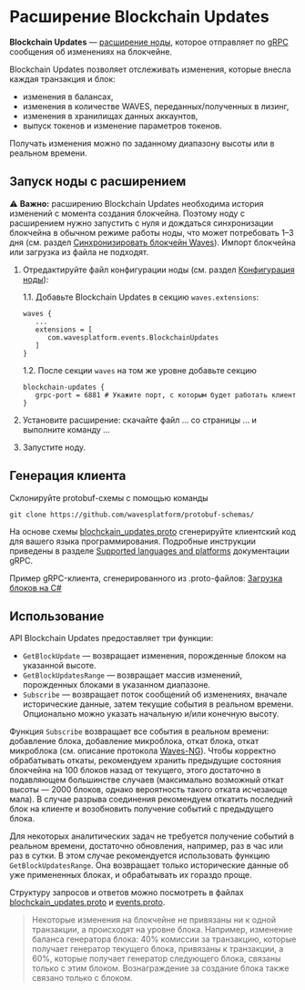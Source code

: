 # Расширение Blockchain Updates

**Blockchain Updates** — [расширение ноды](/ru/waves-node/extensions/), которое отправляет по [gRPC](https://en.wikipedia.org/wiki/GRPC) сообщения об изменениях на блокчейне.

Blockchain Updates позволяет отслеживать изменения, которые внесла каждая транзакция и блок:

* изменения в балансах,
* изменения в количестве WAVES, переданных/полученных в лизинг,
* изменения в хранилищах данных аккаунтов,
* выпуск токенов и изменение параметров токенов.

Получать изменения можно по заданному диапазону высоты или в реальном времени.

## Запуск ноды с расширением

:warning: **Важно:** расширению Blockchain Updates необходима история изменений с момента создания блокчейна. Поэтому ноду с расширением нужно запустить с нуля и дождаться синхронизации блокчейна в обычном режиме работы ноды, что может потребовать 1–3 дня (см. раздел [Синхронизировать блокчейн Waves](/ru/waves-node/options-for-getting-actual-blockchain/)). Импорт блокчейна или загрузка из файла не подходят.

1. Отредактируйте файл конфигурации ноды (см. раздел [Конфигурация ноды](/ru/waves-node/node-configuration)):

   1.1. Добавьте Blockchain Updates в секцию `waves.extensions`:
   
   ```
   waves {
      ...
      extensions = [
         com.wavesplatform.events.BlockchainUpdates
      ]
   }
   ```

   1.2. После секции `waves` на том же уровне добавьте секцию

   ```
   blockchain-updates {
      grpc-port = 6881 # Укажите порт, с которым будет работать клиент
   }
   ```

2. Установите расширение: скачайте файл ... со страницы ... и выполните команду ...

3. Запустите ноду.

<!--
### Установка с помощью DEB-пакета

1.&nbsp;Скачайте DEB-пакет со страницы [Releases](https://github.com/wavesplatform/Waves/releases) (секция Assets) на GitHub. Для Mainnet это файл `grpc-server_{номер версии}_all.deb`, для Testnet — `grpc-server-testnet_{номер версии}_all.deb`.

2.&nbsp;Установите пакет с помощью команды:

```bash
sudo dpkg -i grpc-server_{номер версии}_all.deb
```

3.&nbsp;В файл конфигурации добавьте следующую строку:

```bash
waves.extensions += com.wavesplatform.api.grpc.GRPCServerExtension
```

Для Mainnet файл конфигурации находится по адресу `/etc/waves/waves.conf`, для Testnet — `/etc/waves-testnet/waves.conf`.

4.&nbsp;Перезапустите ноду.

Если нода запущена в Mainnet, выполните команду:

```bash
sudo systemctl restart waves
```

Если нода запущена в Testnet, выполните команду:

```bash
sudo systemctl restart waves-testnet
```

### Установка с помощью ZIP-файла

1.&nbsp;Скачайте ZIP-файл `grpc-server-{номер версии}.zip` со страницы [Releases](https://github.com/wavesplatform/Waves/releases) (секция Assets) на GitHub.

2.&nbsp;Распакуйте архив в папку с JAR-файлом ноды.

3.&nbsp;Создайте новый файл конфигурации или откройте существующий и добавьте в него строчку:

```bash
waves.extensions += com.wavesplatform.api.grpc.GRPCServerExtension
```

4.&nbsp;Выполните команду:

```bash
java -cp 'waves-all-1.0.0.jar:grpc-server-1.0.0/lib/*' com.wavesplatform.Application {название файла конфигурации}.conf
```
-->

## Генерация клиента

Склонируйте protobuf-схемы с помощью команды

```
git clone https://github.com/wavesplatform/protobuf-schemas/
```

На основе схемы [blochckain_updates.proto](https://github.com/wavesplatform/protobuf-schemas/blob/master/proto/waves/events/grpc/blockchain_updates.proto) сгенерируйте клиентский код для вашего языка программирования. Подробные инструкции приведены в разделе [Supported languages and platforms](https://www.grpc.io/docs/languages/) документации gRPC.

Пример gRPC-клиента, сгенерированного из .proto-файлов: [Загрузка блоков на C#](https://github.com/wavesplatform/WavesCS/blob/master/WavesCSTests/ProtobufTest.cs)

## Использование

API Blockchain Updates предоставляет три функции:
* `GetBlockUpdate` — возвращает изменения, порожденные блоком на указанной высоте.
* `GetBlockUpdatesRange` — возвращает массив изменений, порожденных блоками в указанном диапазоне.
* `Subscribe` — возвращает поток сообщений об изменениях, вначале исторические данные, затем текущие события в реальном времени. Опционально можно указать начальную и/или конечную высоту.

Функция `Subscribe` возвращает все события в реальном времени: добавление блока, добавление микроблока, откат блока, откат микроблока (см. описание протокола [Waves-NG](/en/blockchain/waves-protocol/waves-ng-protocol)). Чтобы корректно обрабатывать откаты, рекомендуем хранить предыдущие состояния блокчейна на 100 блоков назад от текущего, этого достаточно в подавляющем большинстве случаев (максимально возможный откат высоты — 2000 блоков, однако вероятность такого отката исчезающе мала). В случае разрыва соединения рекомендуем откатить последний блок на клиенте и возобновить получение событий с предыдущего блока.

Для некоторых аналитических задач не требуется получение событий в реальном времени, достаточно обновления, например, раз в час или раз в сутки. В этом случае рекомендуется использовать функцию `GetBlockUpdatesRange`. Она возвращает только исторические данные об уже примененных блоках, и обрабатывать их гораздо проще.

Структуру запросов и ответов можно посмотреть в файлах [blochckain_updates.proto](https://github.com/wavesplatform/protobuf-schemas/blob/master/proto/waves/events/grpc/blockchain_updates.proto) и [events.proto](https://github.com/wavesplatform/protobuf-schemas/blob/master/proto/waves/events/events.proto).

> Некоторые изменения на блокчейне не привязаны ни к одной транзакции, а происходят на уровне блока. Например, изменение баланса генератора блока: 40% комиссии за транзакцию, которые получает генератор текущего блока, привязаны к транзакции, а 60%, которые получает генератор следующего блока, связаны только с этим блоком. Вознаграждение за создание блока также связано только с блоком.
